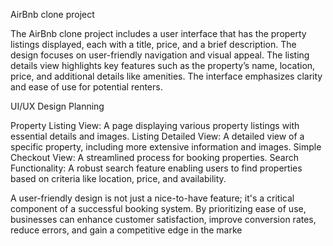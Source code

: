 
AirBnb clone project

The AirBnb clone project includes a user interface that has the property listings displayed, each with a title, price, and a brief description. The design focuses on user-friendly navigation and visual appeal. The listing details view  highlights key features such as the property’s name, location, price, and additional details like amenities. The interface emphasizes clarity and ease of use for potential renters.

UI/UX Design Planning

Property Listing View: A page displaying various property listings with essential details and images.
Listing Detailed View: A detailed view of a specific property, including more extensive information and images.
Simple Checkout View: A streamlined process for booking properties.
Search Functionality: A robust search feature enabling users to find properties based on criteria like location, price, and availability.

A user-friendly design is not just a nice-to-have feature; it's a critical component of a successful booking system. By prioritizing ease of use, businesses can enhance customer satisfaction, improve conversion rates, reduce errors, and gain a competitive edge in the marke

